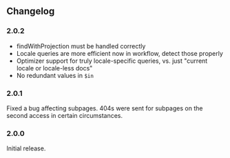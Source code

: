 ## Changelog

### 2.0.2

* findWithProjection must be handled correctly
* Locale queries are more efficient now in workflow, detect those properly
* Optimizer support for truly locale-specific queries, vs. just "current locale or locale-less docs"
* No redundant values in `$in`

### 2.0.1

Fixed a bug affecting subpages. 404s were sent for subpages on the second access in certain circumstances.

### 2.0.0

Initial release.
